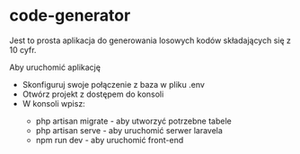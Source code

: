 # code-generator
<p>Jest to prosta aplikacja do generowania losowych kodów składających się z 10 cyfr.</p>

<p>Aby uruchomić aplikację</p>
<ul>
<li>Skonfiguruj swoje połączenie z baza w pliku .env</li>
<li>Otwórz projekt z dostępem do konsoli</li>
<li>W konsoli wpisz:</li>
  <ul>
    <li>php artisan migrate - aby utworzyć potrzebne tabele</li>
    <li>php artisan serve - aby uruchomić serwer laravela</li>
    <li>npm run dev - aby uruchomić front-end</li>
  </ul>
</ul>
